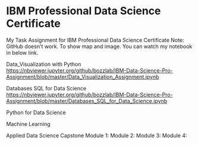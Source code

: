 # IBM Professional Data Science Certificate 

My Task Assignment for IBM Professional Data Science Certificate 
Note: GitHub doesn't work. To show map and image. You can watch my notebook in below link. 

Data_Visualization with Python 
https://nbviewer.jupyter.org/github/bozzlab/IBM-Data-Science-Pro-Assignment/blob/master/Data_Visualization_Assignment.ipynb

Databases SQL for Data Science 
https://nbviewer.jupyter.org/github/bozzlab/IBM-Data-Science-Pro-Assignment/blob/master/Databases_SQL_for_Data_Science.ipynb

Python for Data Science 

Machine Learning 


Applied Data Science Capstone 
Module 1:
Module 2: 
Module 3:
Module 4:
